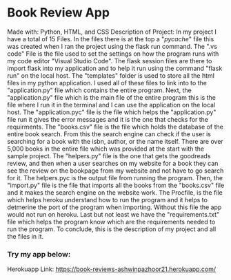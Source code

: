 # Book Review App
Made with: Python, HTML, and CSS
Description of Project: In my project I have a total of 15 Files. In the files there is at the top a "_pycache_" file this was created when I ran the project using the flask run command. The ".vs code" File is the file used to set the settings on how the program runs with my code editor "Visual Studio Code". The flask session files are there to import flask into my application and to help it run using the command "flask run" on the local host. The "templates" folder is used to store all the html files in my python application. I used all of these files to link into to the "application.py" file which contains the entire program. Next, the "application.py" file which is the main file of the entire program this is the file where I run it in the terminal and I can use the application on the local host. The "application.pyc" file is the file which helps the "application.py" file run it gives the error messages and it is the one that checks for the requirments. The "books.csv" file is the file which holds the database of the entire book search. From this the search engine can check if the user is searching for a book with the isbn, author, or the name itself. There are over 5,000 books in the entire file which was provided at the start with the sample project. The "helpers.py" file is the one that gets the goodreads review, and then when a user searches on my website for a book they can see the review on the bookpage from my website and not have to go search for it. The helpers.pyc is the output file from running the program. Then, the "import.py" file is the file that imports all the books from the "books.csv" file and it makes the search engine on the website work. The Procfile, is the file which helps heroku understand how to run the program and it helps to detmerine the port of the program when importing. Without this file the app would not run on heroku. Last but not least we have the "requirements.txt" file which helps the program know which are the requirements needed to run the program. To conclude, this is the description of my project and all the files in it. 


### Try my app below:

Herokuapp Link: https://book-reviews-ashwinpazhoor21.herokuapp.com/

